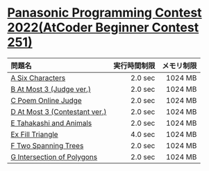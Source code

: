 # [Panasonic Programming Contest 2022(AtCoder Beginner Contest 251)](https://atcoder.jp/contests/abc251)

問題名 | 実行時間制限 | メモリ制限
:-- | --: | --:
[A Six Characters](https://atcoder.jp/contests/abc251/tasks/abc251_a) | 2.0 sec | 1024 MB
[B At Most 3 (Judge ver.)](https://atcoder.jp/contests/abc251/tasks/abc251_b) | 2.0 sec | 1024 MB
[C Poem Online Judge](https://atcoder.jp/contests/abc251/tasks/abc251_c) | 2.0 sec | 1024 MB
[D At Most 3 (Contestant ver.)](https://atcoder.jp/contests/abc251/tasks/abc251_d) | 2.0 sec | 1024 MB
[E Tahakashi and Animals](https://atcoder.jp/contests/abc251/tasks/abc251_e) | 2.0 sec | 1024 MB
[Ex Fill Triangle](https://atcoder.jp/contests/abc251/tasks/abc251_h) | 4.0 sec | 1024 MB
[F Two Spanning Trees](https://atcoder.jp/contests/abc251/tasks/abc251_f) | 2.0 sec | 1024 MB
[G Intersection of Polygons](https://atcoder.jp/contests/abc251/tasks/abc251_g) | 2.0 sec | 1024 MB
